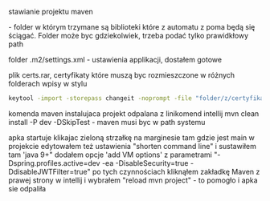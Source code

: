 stawianie projektu maven

<localRepository> - folder w którym trzymane są biblioteki które z automatu z poma będą się ściągać. Folder może byc gdziekolwiek, trzeba podać tylko prawidkłowy path

folder .m2/settings.xml - ustawienia applikacji, dostałem gotowe

plik certs.rar, certyfikaty które muszą byc rozmieszczone w różnych folderach
wpisy w stylu
```bash
keytool -import -storepass changeit -noprompt -file "folder/z/certyfikatem/cert.cer" -keystore "folder/docelowy" -alias INFRASTRUCTURE
```
komenda maven instalujaca projekt odpalana z linikomend intellij mvn clean install -P dev -DSkipTest - maven musi byc w path systemu

apka startuje klikajac zieloną strzałkę na marginesie tam gdzie jest main w projekcie
edytowałem też ustawienia "shorten command line" i sustawiłem tam 'java 9+"
dodałem opcje 'add VM options' z parametrami "-Dspring.profiles.active=dev -ea -DisableSecurity=true -DdisableJWTFilter=true"
po tych czynnościach kliknąłem zakładkę Maven z prawej strony w intellij i wybrałem "reload mvn project" - to pomogło i apka sie odpaliła
